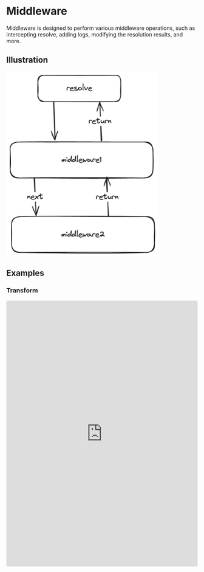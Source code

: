# Middleware

Middleware is designed to perform various middleware operations, such as intercepting resolve, adding logs, modifying the resolution results, and more.

## Illustration

<img src="./assets/middleware.png" width="400px">

## Examples

### Transform

<iframe src="https://stackblitz.com/edit/typescript-arith6?devToolsHeight=33&embed=1&file=index.ts&hideNavigation=1"
     style="width:100%; height: 700px; border:0; border-radius: 4px; overflow:hidden;"
     title="basic"
     allow="accelerometer; ambient-light-sensor; camera; encrypted-media; geolocation; gyroscope; hid; microphone; midi; payment; usb; vr; xr-spatial-tracking"
     sandbox="allow-forms allow-modals allow-popups allow-presentation allow-same-origin allow-scripts"
   ></iframe>
